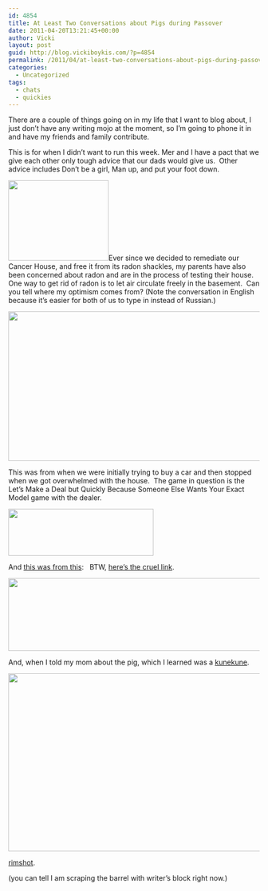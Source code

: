 ```yaml
---
id: 4854
title: At Least Two Conversations about Pigs during Passover
date: 2011-04-20T13:21:45+00:00
author: Vicki
layout: post
guid: http://blog.vickiboykis.com/?p=4854
permalink: /2011/04/at-least-two-conversations-about-pigs-during-passover/
categories:
  - Uncategorized
tags:
  - chats
  - quickies
---
```

There are a couple of things going on in my life that I want to blog about, I just don&#8217;t have any writing mojo at the moment, so I&#8217;m going to phone it in and have my friends and family contribute.

This is for when I didn&#8217;t want to run this week. Mer and I have a pact that we give each other only tough advice that our dads would give us.  Other advice includes Don&#8217;t be a girl, Man up, and put your foot down.

[<img class="aligncenter size-full wp-image-4855" title="Screen shot 2011-04-18 at 6.20.25 PM" src="http://blog.vickiboykis.com/wp-content/uploads/2011/04/Screen-shot-2011-04-18-at-6.20.25-PM.png" alt="" width="201" height="161" />](http://blog.vickiboykis.com/wp-content/uploads/2011/04/Screen-shot-2011-04-18-at-6.20.25-PM.png)Ever since we decided to remediate our Cancer House, and free it from its radon shackles, my parents have also been concerned about radon and are in the process of testing their house. One way to get rid of radon is to let air circulate freely in the basement.  Can you tell where my optimism comes from? (Note the conversation in English because it&#8217;s easier for both of us to type in instead of Russian.)

[<img class="aligncenter size-full wp-image-4860" title="Screen shot 2011-04-07 at 2.58.24 PM" src="http://blog.vickiboykis.com/wp-content/uploads/2011/04/Screen-shot-2011-04-07-at-2.58.24-PM1.png" alt="" width="568" height="300" />](http://blog.vickiboykis.com/wp-content/uploads/2011/04/Screen-shot-2011-04-07-at-2.58.24-PM1.png)

This was from when we were initially trying to buy a car and then stopped when we got overwhelmed with the house.  The game in question is the Let&#8217;s Make a Deal but Quickly Because Someone Else Wants Your Exact Model game with the dealer.

[<img class="aligncenter size-full wp-image-4857" title="Screen shot 2011-04-20 at 1.03.29 PM" src="http://blog.vickiboykis.com/wp-content/uploads/2011/04/Screen-shot-2011-04-20-at-1.03.29-PM.png" alt="" width="291" height="94" />](http://blog.vickiboykis.com/wp-content/uploads/2011/04/Screen-shot-2011-04-20-at-1.03.29-PM.png)

And [this was from this](http://www.philly.com/philly/blogs/pets/Delco-cops-seize-stray-pig-refuse-to-return-it.html):   BTW, [here&#8217;s the cruel link](http://farm1.static.flickr.com/22/27239382_d46ee99b63.jpg).

[<img class="aligncenter size-full wp-image-4858" title="Screen shot 2011-04-20 at 1.06.07 PM" src="http://blog.vickiboykis.com/wp-content/uploads/2011/04/Screen-shot-2011-04-20-at-1.06.07-PM.png" alt="" width="543" height="146" />](http://blog.vickiboykis.com/wp-content/uploads/2011/04/Screen-shot-2011-04-20-at-1.06.07-PM.png)

And, when I told my mom about the pig, which I learned was a [kunekune](http://en.wikipedia.org/wiki/Kunekune).

[<img class="aligncenter size-full wp-image-4859" title="Screen shot 2011-04-20 at 1.14.13 PM" src="http://blog.vickiboykis.com/wp-content/uploads/2011/04/Screen-shot-2011-04-20-at-1.14.13-PM.png" alt="" width="517" height="357" />](http://blog.vickiboykis.com/wp-content/uploads/2011/04/Screen-shot-2011-04-20-at-1.14.13-PM.png)

[rimshot](http://instantrimshot.com/).

(you can tell I am scraping the barrel with writer&#8217;s block right now.)